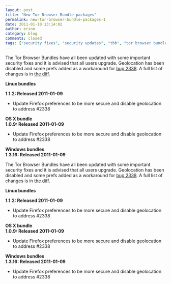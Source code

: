 ```yaml
---
layout: post
title: "New Tor Browser Bundle packages"
permalink: new-tor-browser-bundle-packages-1
date: 2011-01-10 13:14:02
author: erinn
category: blog
comments: closed
tags: ["security fixes", "security updates", "tbb", "tor browser bundle", "torbrowser", "updated packages"]
---
```


The Tor Browser Bundles have all been updated with some important security fixes and it is advised that all users upgrade. Geolocation has been disabled and some prefs added as a workaround for [bug 2338](https://trac.torproject.org/projects/tor/ticket/2338). A full list of changes is in [the diff](https://gitweb.torproject.org/torbrowser.git/blobdiff/bdf8d711b08935bbd37979270dc30347d1cb2c44..2c895ec8f004427744579f466a73a8ebb576c8ec:/build-scripts/config/prefs.js).

**Linux bundles**

**1.1.2: Released 2011-01-09**

-   Update Firefox preferences to be more secure and disable geolocation to address \#2338

**OS X bundle**  
 **1.0.9: Released 2011-01-09**

-   Update Firefox preferences to be more secure and disable geolocation to address \#2338

**Windows bundles**  
 **1.3.16: Released 2011-01-09**

<!-- more -->

The Tor Browser Bundles have all been updated with some important security fixes and it is advised that all users upgrade. Geolocation has been disabled and some prefs added as a workaround for [bug 2338](https://trac.torproject.org/projects/tor/ticket/2338). A full list of changes is in [the diff](https://gitweb.torproject.org/torbrowser.git/blobdiff/bdf8d711b08935bbd37979270dc30347d1cb2c44..2c895ec8f004427744579f466a73a8ebb576c8ec:/build-scripts/config/prefs.js).

**Linux bundles**

**1.1.2: Released 2011-01-09**

-   Update Firefox preferences to be more secure and disable geolocation to address \#2338

**OS X bundle**  
 **1.0.9: Released 2011-01-09**

-   Update Firefox preferences to be more secure and disable geolocation to address \#2338

**Windows bundles**  
 **1.3.16: Released 2011-01-09**

-   Update Firefox preferences to be more secure and disable geolocation to address \#2338

